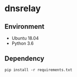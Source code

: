 # dnsrelay

## Environment

* Ubuntu 18.04
* Python 3.6

## Dependency

`pip install -r requirements.txt`

